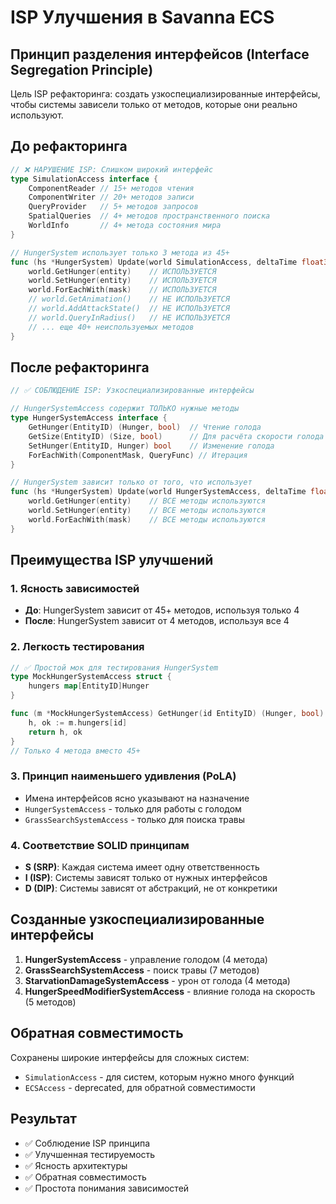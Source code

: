 # ISP Улучшения в Savanna ECS

## Принцип разделения интерфейсов (Interface Segregation Principle)

Цель ISP рефакторинга: создать узкоспециализированные интерфейсы, чтобы системы зависели только от методов, которые они реально используют.

## До рефакторинга

```go
// ❌ НАРУШЕНИЕ ISP: Слишком широкий интерфейс
type SimulationAccess interface {
    ComponentReader // 15+ методов чтения
    ComponentWriter // 20+ методов записи  
    QueryProvider   // 5+ методов запросов
    SpatialQueries  // 4+ методов пространственного поиска
    WorldInfo       // 4+ метода состояния мира
}

// HungerSystem использует только 3 метода из 45+
func (hs *HungerSystem) Update(world SimulationAccess, deltaTime float32) {
    world.GetHunger(entity)    // ИСПОЛЬЗУЕТСЯ
    world.SetHunger(entity)    // ИСПОЛЬЗУЕТСЯ
    world.ForEachWith(mask)    // ИСПОЛЬЗУЕТСЯ
    // world.GetAnimation()    // НЕ ИСПОЛЬЗУЕТСЯ
    // world.AddAttackState()  // НЕ ИСПОЛЬЗУЕТСЯ
    // world.QueryInRadius()   // НЕ ИСПОЛЬЗУЕТСЯ
    // ... еще 40+ неиспользуемых методов
}
```

## После рефакторинга

```go
// ✅ СОБЛЮДЕНИЕ ISP: Узкоспециализированные интерфейсы

// HungerSystemAccess содержит ТОЛЬКО нужные методы
type HungerSystemAccess interface {
    GetHunger(EntityID) (Hunger, bool)  // Чтение голода
    GetSize(EntityID) (Size, bool)      // Для расчёта скорости голода
    SetHunger(EntityID, Hunger) bool    // Изменение голода
    ForEachWith(ComponentMask, QueryFunc) // Итерация
}

// HungerSystem зависит только от того, что использует
func (hs *HungerSystem) Update(world HungerSystemAccess, deltaTime float32) {
    world.GetHunger(entity)    // ВСЕ методы используются
    world.SetHunger(entity)    // ВСЕ методы используются  
    world.ForEachWith(mask)    // ВСЕ методы используются
}
```

## Преимущества ISP улучшений

### 1. Ясность зависимостей
- **До**: HungerSystem зависит от 45+ методов, используя только 4
- **После**: HungerSystem зависит от 4 методов, используя все 4

### 2. Легкость тестирования
```go
// ✅ Простой мок для тестирования HungerSystem
type MockHungerSystemAccess struct {
    hungers map[EntityID]Hunger
}

func (m *MockHungerSystemAccess) GetHunger(id EntityID) (Hunger, bool) {
    h, ok := m.hungers[id]
    return h, ok
}
// Только 4 метода вместо 45+
```

### 3. Принцип наименьшего удивления (PoLA)
- Имена интерфейсов ясно указывают на назначение
- `HungerSystemAccess` - только для работы с голодом
- `GrassSearchSystemAccess` - только для поиска травы

### 4. Соответствие SOLID принципам
- **S (SRP)**: Каждая система имеет одну ответственность
- **I (ISP)**: Системы зависят только от нужных интерфейсов
- **D (DIP)**: Системы зависят от абстракций, не от конкретики

## Созданные узкоспециализированные интерфейсы

1. **HungerSystemAccess** - управление голодом (4 метода)
2. **GrassSearchSystemAccess** - поиск травы (7 методов)  
3. **StarvationDamageSystemAccess** - урон от голода (4 метода)
4. **HungerSpeedModifierSystemAccess** - влияние голода на скорость (5 методов)

## Обратная совместимость

Сохранены широкие интерфейсы для сложных систем:
- `SimulationAccess` - для систем, которым нужно много функций
- `ECSAccess` - deprecated, для обратной совместимости

## Результат

- ✅ Соблюдение ISP принципа
- ✅ Улучшенная тестируемость
- ✅ Ясность архитектуры
- ✅ Обратная совместимость
- ✅ Простота понимания зависимостей